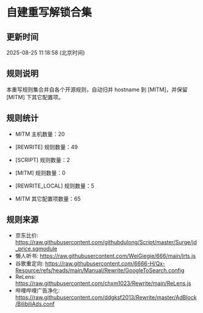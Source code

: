 # 自建重写解锁合集

## 更新时间
2025-08-25 11:18:58 (北京时间)

## 规则说明
本重写规则集合并自各个开源规则，自动归并 hostname 到 [MITM]，并保留 [MITM] 下其它配置项。

## 规则统计
- MITM 主机数量：20
- [REWRITE] 规则数量：49
- [SCRIPT] 规则数量：2
- [MITM] 规则数量：0
- [REWRITE_LOCAL] 规则数量：5

- MITM 其它配置项数量：65

## 规则来源
- 京东比价: https://raw.githubusercontent.com/githubdulong/Script/master/Surge/jd_price.sgmodule
- 懒人听书: https://raw.githubusercontent.com/WeiGiegie/666/main/lrts.js
- 谷歌重定向: https://raw.githubusercontent.com/6666-H/Qx-Resource/refs/heads/main/Manual/Rewrite/GoogleToSearch.config
- ReLens: https://raw.githubusercontent.com/chxm1023/Rewrite/main/ReLens.js
- 哔哩哔哩广告净化: https://raw.githubusercontent.com/ddgksf2013/Rewrite/master/AdBlock/BilibiliAds.conf
